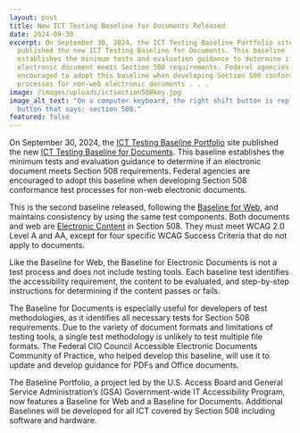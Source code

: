 ```yaml
---
layout: post
title: New ICT Testing Baseline for Documents Released
date: 2024-09-30
excerpt: On September 30, 2024, the ICT Testing Baseline Portfolio site
  published the new ICT Testing Baseline for Documents. This baseline
  establishes the minimum tests and evaluation guidance to determine if an
  electronic document meets Section 508 requirements. Federal agencies are
  encouraged to adopt this baseline when developing Section 508 conformance test
  processes for non-web electronic documents . . .
image: /images/uploads/ictsection508key.jpg
image_alt_text: "On a computer keyboard, the right shift button is replaced by a
  button that says: section 508."
featured: false
---
```

On September 30, 2024, the [ICT Testing Baseline Portfolio](https://ictbaseline.access-board.gov/document-baselines/) site published the new [ICT Testing Baseline for Documents](https://ictbaseline.access-board.gov/document-baselines/). This baseline establishes the minimum tests and evaluation guidance to determine if an electronic document meets Section 508 requirements. Federal agencies are encouraged to adopt this baseline when developing Section 508 conformance test processes for non-web electronic documents.

This is the second baseline released, following the [Baseline for Web](https://ictbaseline.access-board.gov/web-baselines/), and maintains consistency by using the same test components. Both documents and web are [Electronic Content](https://ictbaseline.access-board.gov/document-baselines/#e205---electronic-content) in Section 508. They must meet WCAG 2.0 Level A and AA, except for four specific WCAG Success Criteria that do not apply to documents.

Like the Baseline for Web, the Baseline for Electronic Documents is not a test process and does not include testing tools. Each baseline test identifies the accessibility requirement, the content to be evaluated, and step-by-step instructions for determining if the content passes or fails.

The Baseline for Documents is especially useful for developers of test methodologies, as it identifies all necessary tests for Section 508 requirements. Due to the variety of document formats and limitations of testing tools, a single test methodology is unlikely to test multiple file formats. The Federal CIO Council Accessible Electronic Documents Community of Practice, who helped develop this baseline, will use it to update and develop guidance for PDFs and Office documents.

The Baseline Portfolio, a project led by the U.S. Access Board and General Service Administration’s (GSA) Government-wide IT Accessibility Program, now features a Baseline for Web and a Baseline for Documents. Additional Baselines will be developed for all ICT covered by Section 508 including software and hardware.
